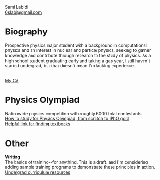 Sami Labidi <br>
6slabi@gmail.com <br>

# Biography
Prospective physics major student with a background in computational physics and an interest in nuclear and particle physics, seeking to gather knowledge and contribute through research to the study of physics. As a high school student graduating early and taking a gap year, I still haven't started undergrad, but that doesn't mean I'm lacking experience. <br><br>

[My CV](https://slabii.github.io/cv.pdf)<br>

# Physics Olympiad
Nationwide physics competition with roughly 6000 total contestants<br>
[How to study for Physics Olympiad, from scratch to IPhO gold](https://slabii.github.io/How%20to%20study%20for%20USAPhO%20and%20IPhO.html)<br>
[Helpful link for finding textbooks](https://libgen.rs)<br>

# Other
**Writing**<br>
[The basics of training--for anything](https://slabii.github.io/training.pdf). This is a draft, and I'm considering adding sample training programs to demonstrate these principles in action. <br>
[Undergrad curriculum resources](https://slabii.github.io/undergrad.html)<br>
